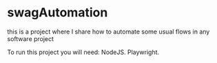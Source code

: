 # swagAutomation
this is a project where I share how to automate some usual flows in any software project

To run this project you will need:
NodeJS.
Playwright.
